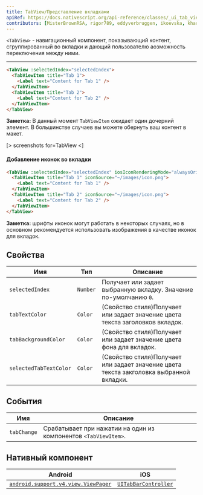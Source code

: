 ```yaml
---
title: TabView/Представление вкладками
apiRef: https://docs.nativescript.org/api-reference/classes/_ui_tab_view_.tabview
contributors: [MisterBrownRSA, rigor789, eddyverbruggen, ikoevska, kharysharpe]
---
```


`<TabView>` - навигационный компонент, показывающий контент, сгруппированный во вкладки и дающий пользователю аозможность переключения между ними.

---

```html
<TabView :selectedIndex="selectedIndex">
  <TabViewItem title="Tab 1">
    <Label text="Content for Tab 1" />
  </TabViewItem>
  <TabViewItem title="Tab 2">
    <Label text="Content for Tab 2" />
  </TabViewItem>
</TabView>
```

**Заметка:** В данный момент `TabViewItem` ожидает один дочерний элемент. В большинстве случаев вы можете обернуть ваш контент в макет.

[> screenshots for=TabView <]

#### Добавление иконок во вкладки

```html
<TabView :selectedIndex="selectedIndex" iosIconRenderingMode="alwaysOriginal">
  <TabViewItem title="Tab 1" iconSource="~/images/icon.png">
    <Label text="Content for Tab 1" />
  </TabViewItem>
  <TabViewItem title="Tab 2" iconSource="~/images/icon.png">
    <Label text="Content for Tab 2" />
  </TabViewItem>
</TabView>
```
**Заметка:** шрифты иконок могут работать в некоторых случаях, но в основном рекомендуется использовать изображения в качестве иконок для вкладок.

## Свойства

| Имя | Тип | Описание |
|------|------|-------------|
| `selectedIndex` | `Number` | Получает или задает выбранную вкладку. Значение по-умолчанию `0`.
| `tabTextColor` | `Color` | (Свойство стиля)Получает или задает значение цвета текста заголовков вкладок.
| `tabBackgroundColor` | `Color` | (Свойство стиля)Получает или задает значение цвета фона для вкладок.
| `selectedTabTextColor` | `Color` | (Свойство стиля)Получает или задает значение цвета текста закголовка выбранной вкладки.

## События

| Имя | Описание |
|------|-------------|
| `tabChange` | Срабатывает при нажатии на один из компонентов `<TabViewItem>`.

## Нативный компонент

| Android | iOS |
|---------|-----|
| [`android.support.v4.view.ViewPager`](https://developer.android.com/reference/android/support/v4/view/ViewPager.html) | [`UITabBarController`](https://developer.apple.com/documentation/uikit/uitabbarcontroller)
